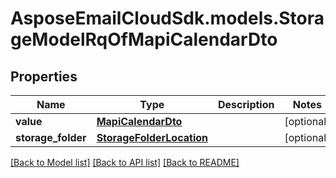 # AsposeEmailCloudSdk.models.StorageModelRqOfMapiCalendarDto
## Properties
Name | Type | Description | Notes
------------ | ------------- | ------------- | -------------
**value** | [**MapiCalendarDto**](MapiCalendarDto.md) |  | [optional] 
**storage_folder** | [**StorageFolderLocation**](StorageFolderLocation.md) |  | [optional] 



[[Back to Model list]](README.md#documentation-for-models) [[Back to API list]](README.md#documentation-for-api-endpoints) [[Back to README]](README.md)


